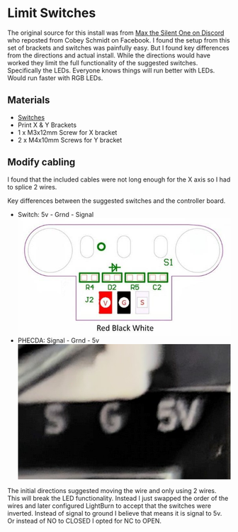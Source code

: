 # Limit Switches

The original source for this install was from [Max the Silent One on Discord](https://discord.com/channels/969282195552346202/1072919846850932756/1163711218494746735) who reposted from Cobey Schmidt on Facebook.  I found the setup from this set of brackets and switches was painfully easy.  But I found key differences from the directions and actual install.  While the directions would have worked they limit the full functionality of the suggested switches.  Specifically the LEDs.  Everyone knows things will run better with LEDs.  Would run faster with RGB LEDs.

## Materials

- [Switches](https://www.amazon.com/dp/B07PCN6T6F/ref=cm_sw_r_as_gl_apa_gl_i_WW6GRJDX7JXWW3QNT4D0?linkCode=ml1&tag=geeksatlarge-20)
- Print X & Y Brackets
- 1 x M3x12mm Screw for X bracket
- 2 x M4x10mm Screws for Y bracket

## Modify cabling

I found that the included cables were not long enough for the X axis so I had to splice 2 wires.

Key differences between the suggested switches and the controller board.

- Switch: 5v - Grnd - Signal
  ![switch](switch.jpg)
- PHECDA: Signal - Grnd - 5v
  ![main board](mainboard.png)

The initial directions suggested moving the wire and only using 2 wires.  This will break the LED functionality.  Instead I just swapped the order of the wires and later configured LightBurn to accept that the switches were inverted.  Instead of signal to ground I believe that means it is signal to 5v.  Or instead of NO to CLOSED I opted for NC to OPEN.
